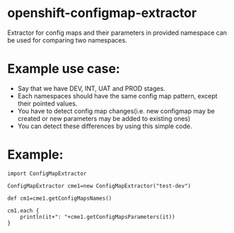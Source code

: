 # openshift-configmap-extractor

Extractor for config maps and their parameters in provided namespace can be used for comparing two namespaces.

# Example use case:
  - Say that we have DEV, INT, UAT and PROD stages.
  - Each namespaces should have the same config map pattern, except their pointed values.
  - You have to detect config map changes(i.e. new configmap may be created or new parameters may be added to existing ones)
  - You can detect these differences by using this simple code.

# Example:
  ```
  import ConfigMapExtractor

  ConfigMapExtractor cme1=new ConfigMapExtractor("test-dev")

  def cm1=cme1.getConfigMapsNames()

  cm1.each {
      println(it+": "+cme1.getConfigMapsParameters(it))
  }
  ```
